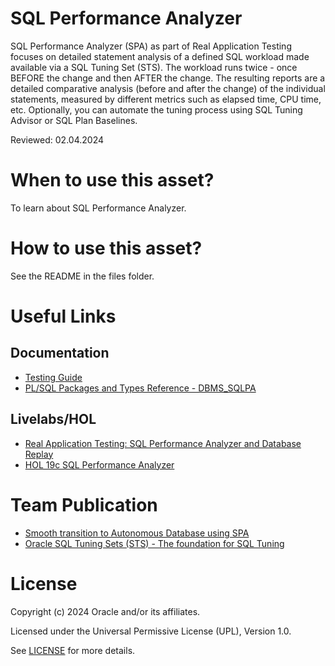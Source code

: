 # SQL Performance Analyzer

SQL Performance Analyzer (SPA) as part of Real Application Testing focuses on detailed statement analysis of a defined SQL workload made available via a SQL Tuning Set (STS). The workload runs twice - once BEFORE the change and then AFTER the change. The resulting reports are a detailed comparative analysis (before and after the change) of the individual statements, measured by different metrics such as elapsed time, CPU time, etc. Optionally, you can automate the tuning process using SQL Tuning Advisor or SQL Plan Baselines. 

Reviewed: 02.04.2024

# When to use this asset?

To learn about SQL Performance Analyzer.

# How to use this asset?

See the README in the files folder.

# Useful Links

## Documentation

- [Testing Guide](https://docs.oracle.com/en/database/oracle/oracle-database/19/ratug/sql-performance-analyzer.html#GUID-8CE976A3-FB73-45FF-9B18-A6AB3F158A95)
- [PL/SQL Packages and Types Reference - DBMS_SQLPA](https://docs.oracle.com/en/database/oracle/oracle-database/19/arpls/DBMS_SQLPA.html#GUID-9AAF3672-1CF3-4354-AF41-5BA50BA295F8)

## Livelabs/HOL

- [Real Application Testing: SQL Performance Analyzer and Database Replay](https://apexapps.oracle.com/pls/apex/r/dbpm/livelabs/view-workshop?wid=858&clear=RR,180&session=112790027738609)
- [HOL 19c SQL Performance Analyzer](https://mikedietrichde.com/hol-19c-sql-performance-analyzer/)

# Team Publication

- [Smooth transition to Autonomous Database using SPA](https://blogs.oracle.com/coretec/post/spa-in-autonomous-database)
- [Oracle SQL Tuning Sets (STS) - The foundation for SQL Tuning](https://blogs.oracle.com/coretec/post/oracle-sql-tuning-sets-the-basis-for-sql-tuning)



# License

Copyright (c) 2024 Oracle and/or its affiliates.

Licensed under the Universal Permissive License (UPL), Version 1.0.

See [LICENSE](https://github.com/oracle-devrel/technology-engineering/blob/main/LICENSE) for more details.
